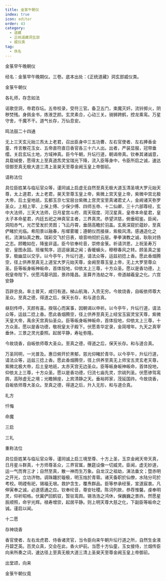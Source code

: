 ```yaml
---
title: 金箓午朝仪
index: true
icon: editor
order: 43
category:
  - 道藏
  - 正统道藏洞玄部
  - 威仪类
tag:
  - 佚名
---
```


金箓早午晚朝仪  

经名：金箓早午晚期仪。三卷。底本出处：《正统道藏》洞玄部威仪类。  

金箓午朝仪  

各礼师，存念如法  

谣歌空洞，帝君存坛。五帝校录，受符三官。备卫五门，束魔灭奸。流铃掷火，阴秽焚残。身佩金书，炼液芝颜。玄灵素合，心动三关。骑狮跨鹤，控龙乘鸾。万星守舍，千魔不干。道气长存，万仙息安。  

鸣法鼓二十四通  

无上三天玄元始三炁太上老君，召出臣身中三五功曹、左右官使者、左右捧香金童、传言散花玉女、五帝直符直日香官各三十六人出。出者，严装显服，冠带垂缨。关启玄坛土地，方域神真。臣今午朝，升坛行道，朝谒帝真。钦奉其诸诚意，具载缄誊，愿得太上至真道炁灵宝瑞光下降，流入臣等身中，令臣所启之诚，速达径御至真无极大道三清上圣昊天至尊金阙玉皇上帝御前。  

请称法位  

具位臣姓某与临坛官众等，谨同诚上启虚无自然至真无极大道玉清圣境大罗元始天尊，太上道君，太上老君，昊天至尊玉皇上帝，紫微上宫天皇上帝，紫微中宫北极大帝，后土皇地祇，玄都玉京七宝层台紫微上宫灵宝至真诸君丈人，金阙诸天弥罗圣众，上相上宰、上保上傅、少保少傅、四师五帝、十二仙卿，三十六部尊经，玄中大法师，三天大法师，日月星宫斗府、周天宿度、河汉星真，皇帝本命星君，皇太子本命星君，内廷五祀之神真官主者，三界真灵。恭望洪慈，俯垂昭鉴。臣闻，洞阳赤气，光芒莹发於灵图；飞云丹霄，垂荫高瞻於羽盖。玄奥深窥於蕴妙，至真俨睹於光临。希阳景以融春，彤墀雾暖；遵朝仪而接昼，紫极风清。感通造化之机，流演仙真之教。瑞彩交飞於日表，琅音响彻於云层。拳拳演教之诚，耿耿对扬之志。顾瞻如在，降鉴非遥。臣今钦奉纶音，崇修金箓。祈请洪恩，上祝圣寿万安，皇图永固。班催鸳序，迢迢昼漏之闻；香暖螭头，穆穆春风之转。顾圣真之鉴享，极幽显以交孚。以今亭午，升坛行道，请法众等，运兹初捻上香。愿此香烟腾空，径上供养至真无上道宝大罗元始天尊，金阙至尊玉皇上帝，无上大罗至尊众圣。臣等皈身皈神皈命，首体投地，仰依太上三尊，十方众圣。愿以是香功德，上祝皇帝陛下。伏愿鸿基巩固，景祚隆昌。圣算齐浩劫之年，帝道越羲皇之化。六宫安静  

百辟忠良。率土普天，咸归有道。梯山航海，入贡无穷。今故烧香，自皈依师尊大圣众。至真之德，得道之后，保天长存，和与道合真。  

昼刻传呼，天颜有喜。揆宿心而寅事，因朝谒以申祈。以今亭午，升坛行道，请法众等，运兹二捻上香。愿此香烟腾空，径上供养至真无上经宝玉宸灵宝天尊，紫微天皇大帝，禹余天宫真仙圣众。臣等皈身皈神皈命，首体投地，仰依太上三尊，十方众圣。愿以是香功德，敬祝皇太子殿下。伏愿青华定录，金简增年。九天之真宰垂休，三景之灵光委照。起居平静，寿祉弥隆。  

今故烧香，自皈依师尊大圣众。至真之德，得道之后，保天长存。和与道合真。  

万圣同明，一光普及。惠日俯开於黑郁，慈光仰睹於青华。以今亭午，升坛行道，请法众等，运兹三捻上香。愿此香烟腾空，径上供养至真无上师宝五灵玄老天尊，紫微北极大帝，后土皇地祇，太赤天宫无边圣众。臣等皈身皈神皈命，首体投地，仰依太上三尊，十方众圣。愿以是香功德，归流七庙先灵，宗祧列圣。伏愿骖驾鸾舆，高陟虚无之境；光瞻狮座，上宾清静之天。垂裕邦家，茂延国祚。今故烧香，自皈依师尊大圣众。至真之德，得道之后，升入无形，和与道合真。  

礼方  

忏悔  

命魔  

三启  

三礼  

重称法位  

具位臣姓某与临坛官众等，谨同诚上启三境至尊、十方上圣，玉京金阙天帝天真，日月星斗群真，十方师尊圣众，三界官属，醮筵设像一切威灵。臣闻，虚无妙道，运一气而育三才；自然至真，散一神而生万象。自龙汉之祖劫，演法垂文；暨赤明之开光，立功济物。调珠躔於璇极，明玉烛於青霄。诸天备职於仙僚，水陆分司於考校。明禋有祀，锡福无垠。救护含生，覆焘群品。臣等参承经箓，宣道宸衷。凡伸寅奉之诚，必遂感通之应。钦奉纶音，尊安社稷。陈词列款，恭荐惟馨。虔奉明灵，仰祈昭格。伏冀俨回鹤驭，暂驻鸾舆。锡浩浩之鸿休，保巍巍之景祚。然愿星辰顺照，命宇光辉。禄寿增崇，起居平静。则上明天尊大慈之化，下副臣等皈命之诚。谨启以闻。  

十二愿  

存神烧香  

香官使者、左右龙虎君、侍香诸灵官，当令臣向来午朝升坛行道之所，自然生金液丹碧芝英。百灵众真，交会在此，香火炉前。当愿十方仙童，玉女接侍，兰烟传臣向来所奏之词，速达径上至真无极大道三清上圣昊天至尊金阙玉皇上帝御前。  

出堂颂，向来  

金箓午朝仪竟  
